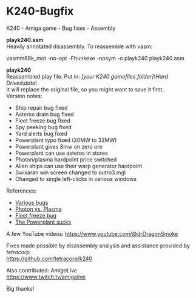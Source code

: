 # K240-Bugfix
K240 - Amiga game - Bug fixes - Assembly

<b>playk240.asm</b><br>
Heavily annotated disassembly. To reassemble with vasm:

vasmm68k_mot -no-opt -Fhunkexe -nosym -o playk240 playk240.asm

<b>playk240</b><br>
Reassembled play file. Put in: <i>[your K240 gamefiles folder]\Hard Drives\data\ </i><br>
It will replace the original file, so you might want to save it first.<br>
Version notes:
- Ship repair bug fixed
- Asteros drain bug fixed
- Fleet freeze bug fixed
- Spy peeking bug fixed
- Yard alerts bug fixed
- Powerplant typo fixed (20MW to 32MW)
- Powerplant gives 8mw on zero ore
- Powerplant can use asteros in stores
- Photon/plasma hardpoint price switched
- Alien ships can use their warp generator hardpoint
- Swixaran win screen changed to outro3.mgl
- Changed to single left-clicks in various windows

References:
- <a href="https://tetracorp.github.io/k240/game-mechanics/bugs.html">Various bugs</a>
- <a href="https://tetracorp.github.io/k240/game-mechanics/bugs-photon-plasma.html">Photon vs. Plasma</a>
- <a href="https://github.com/tetracorp/k240/issues/13">Fleet freeze bug</a>
- <a href="https://tetracorp.github.io/k240/fun/powerplant-sucks.html">The Powerplant sucks</a>

A few YouTube videos:
https://www.youtube.com/@drDragonSmoke

Fixes made possible by disassembly analysis and assistance provided by <i>tetracorp</i><br>
https://github.com/tetracorp/k240

Also contributed: <i>AmigaLive</i><br>
https://www.twitch.tv/amigalive

Big thanks!
